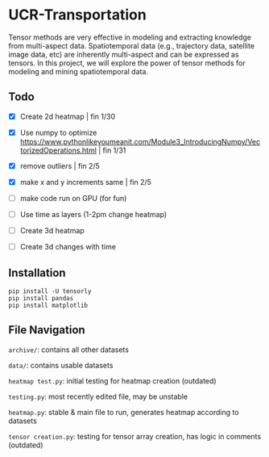 # UCR-Transportation
Tensor methods are very effective in modeling and extracting knowledge from multi-aspect data. Spatiotemporal data (e.g., trajectory data, satellite image data, etc) are inherently multi-aspect and can be expressed as tensors. In this project, we will explore the power of tensor methods for modeling and mining spatiotemporal data.

## Todo
- [x] Create 2d heatmap | fin 1/30
- [x] Use numpy to optimize https://www.pythonlikeyoumeanit.com/Module3_IntroducingNumpy/VectorizedOperations.html | fin 1/31
- [x] remove outliers | fin 2/5
- [x] make x and y increments same | fin 2/5
- [ ] make code run on GPU (for fun)
- [ ] Use time as layers (1-2pm change heatmap)
- [ ] Create 3d heatmap
- [ ] Create 3d changes with time


## Installation
```
pip install -U tensorly
pip install pandas
pip install matplotlib
```

## File Navigation
`archive/`: contains all other datasets

`data/`: contains usable datasets

`heatmap test.py`: initial testing for heatmap creation (outdated)

`testing.py`: most recently edited file, may be unstable

`heatmap.py`: stable & main file to run, generates heatmap according to datasets

`tensor creation.py`: testing for tensor array creation, has logic in comments (outdated)

